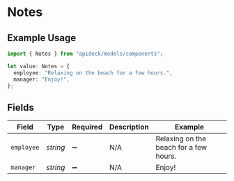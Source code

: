 # Notes

## Example Usage

```typescript
import { Notes } from "apideck/models/components";

let value: Notes = {
  employee: "Relaxing on the beach for a few hours.",
  manager: "Enjoy!",
};
```

## Fields

| Field                                  | Type                                   | Required                               | Description                            | Example                                |
| -------------------------------------- | -------------------------------------- | -------------------------------------- | -------------------------------------- | -------------------------------------- |
| `employee`                             | *string*                               | :heavy_minus_sign:                     | N/A                                    | Relaxing on the beach for a few hours. |
| `manager`                              | *string*                               | :heavy_minus_sign:                     | N/A                                    | Enjoy!                                 |